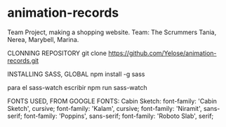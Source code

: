 # animation-records

Team Project, making a shopping website.
Team: The Scrummers
Tania, Nerea, Marybell, Marina.

CLONNING REPOSITORY
git clone https://github.com/Yelose/animation-records.git

INSTALLING SASS, GLOBAL
npm install -g sass

para el sass-watch escribir npm run sass-watch

FONTS USED, FROM GOOGLE FONTS:
Cabin Sketch: 
font-family: 'Cabin Sketch', cursive;
font-family: 'Kalam', cursive;
font-family: 'Niramit', sans-serif;
font-family: 'Poppins', sans-serif;
font-family: 'Roboto Slab', serif;